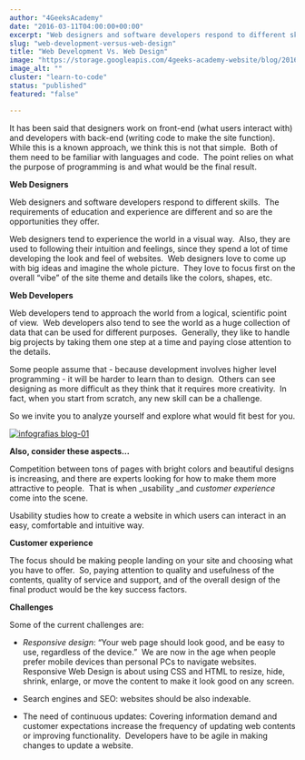 ```yaml
---
author: "4GeeksAcademy"
date: "2016-03-11T04:00:00+00:00"
excerpt: "Web designers and software developers respond to different skills. The requirements of education are different and so are the opportunities they offer."
slug: "web-development-versus-web-design"
title: "Web Development Vs. Web Design"
image: "https://storage.googleapis.com/4geeks-academy-website/blog/2016/03/development-vs-design-1024x622.png"
image_alt: ""
cluster: "learn-to-code"
status: "published"
featured: "false"

---
```


It has been said that designers work on front-end (what users interact with) and developers with back-end (writing code to make the site function).  While this is a known approach, we think this is not that simple.  Both of them need to be familiar with languages and code.  The point relies on what the purpose of programming is and what would be the final result.

**Web Designers**

Web designers and software developers respond to different skills.  The requirements of education and experience are different and so are the opportunities they offer.

Web designers tend to experience the world in a visual way.  Also, they are used to following their intuition and feelings, since they spend a lot of time developing the look and feel of websites.  Web designers love to come up with big ideas and imagine the whole picture.  They love to focus first on the overall “vibe” of the site theme and details like the colors, shapes, etc.

**Web Developers**

Web developers tend to approach the world from a logical, scientific point of view.  Web developers also tend to see the world as a huge collection of data that can be used for different purposes.  Generally, they like to handle big projects by taking them one step at a time and paying close attention to the details.

Some people assume that - because development involves higher level programming - it will be harder to learn than to design.  Others can see designing as more difficult as they think that it requires more creativity.  In fact, when you start from scratch, any new skill can be a challenge.

So we invite you to analyze yourself and explore what would fit best for you.

[![infografias blog-01](https://storage.googleapis.com/4geeks-academy-website/blog/2016/03/infografias-blog-01-353x1024-1.png)](https://storage.googleapis.com/4geeks-academy-website/blog/2016/03/infografias-blog-01.png)

**Also, consider these aspects…**

Competition between tons of pages with bright colors and beautiful designs is increasing, and there are experts looking for how to make them more attractive to people.  That is when _usability _and _customer experience_ come into the scene.

Usability studies how to create a website in which users can interact in an easy, comfortable and intuitive way.

**Customer experience**

The focus should be making people landing on your site and choosing what you have to offer.  So, paying attention to quality and usefulness of the contents, quality of service and support, and of the overall design of the final product would be the key success factors.

**Challenges**

Some of the current challenges are:



 	
  * _Responsive design_: “Your web page should look good, and be easy to use, regardless of the device.”  We are now in the age when people prefer mobile devices than personal PCs to navigate websites.  Responsive Web Design is about using CSS and HTML to resize, hide, shrink, enlarge, or move the content to make it look good on any screen.

 	
  * Search engines and SEO: websites should be also indexable.

 	
  * The need of continuous updates: Covering information demand and customer expectations increase the frequency of updating web contents or improving functionality.  Developers have to be agile in making changes to update a website.


